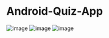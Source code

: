 # Android-Quiz-App
![image](https://github.com/Andreea-Mirela/Android-Quiz-App/assets/111393279/d662f247-5761-4ea4-855d-c875d306d86d)
![image](https://github.com/Andreea-Mirela/Android-Quiz-App/assets/111393279/3614fbe6-7803-4ff6-95f9-aa5b599bc1f1)
![image](https://github.com/Andreea-Mirela/Android-Quiz-App/assets/111393279/dd82a995-eb8e-46fa-9ba9-0cdc31cc670d)
